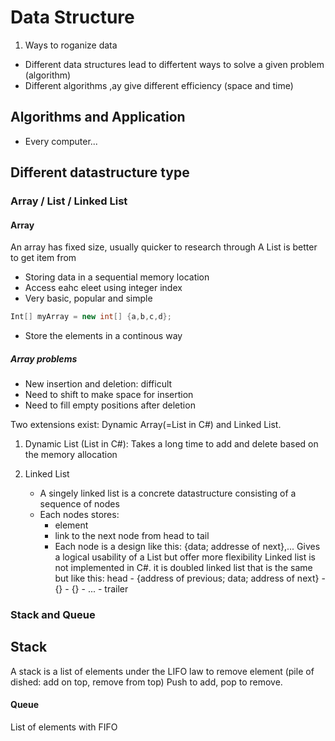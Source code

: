 # Data Structure

1. Ways to roganize data

- Different data structures lead to differtent ways to solve a given problem (algorithm)
- Different algorithms ,ay give different efficiency (space and time)

## Algorithms and Application
- Every computer...

## Different datastructure type

### Array / List / Linked List

#### Array
An array has fixed size, usually quicker to research through
A List is better to get item from

- Storing data in a sequential memory location
- Access eahc eleet using integer index
- Very basic, popular and simple
```csharp
Int[] myArray = new int[] {a,b,c,d};
```
- Store the elements in a continous way

##### Array problems
- New insertion and deletion: difficult
- Need to shift to make space for insertion
- Need to fill empty positions after deletion

Two extensions exist: Dynamic Array(=List in C#) and Linked List.

1. Dynamic List (List in C#):
   Takes a long time to add and delete based on the memory allocation

2. Linked List
   - A singely linked list is a concrete datastructure consisting of a sequence of nodes
   - Each nodes stores:
     - element
     - link to the next node from head to tail
     - Each node is a design like this: {data; addresse of next},...
Gives a logical usability of a List but offer more flexibility
Linked list is not implemented in C#. it is doubled linked list that is the same but like this:
head - {address of previous; data; address of next} - {} - {} - ... - trailer

### Stack and Queue

## Stack
A stack is a list of elements under the LIFO law to remove element (pile of dished: add on top, remove from top)
Push to add, pop to remove.

#### Queue
List of elements with FIFO